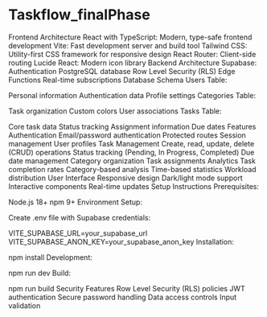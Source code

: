 # Taskflow_finalPhase
Frontend Architecture
React with TypeScript: Modern, type-safe frontend development
Vite: Fast development server and build tool
Tailwind CSS: Utility-first CSS framework for responsive design
React Router: Client-side routing
Lucide React: Modern icon library
Backend Architecture
Supabase:
Authentication
PostgreSQL database
Row Level Security (RLS)
Edge Functions
Real-time subscriptions
Database Schema
Users Table:

Personal information
Authentication data
Profile settings
Categories Table:

Task organization
Custom colors
User associations
Tasks Table:

Core task data
Status tracking
Assignment information
Due dates
Features
Authentication
Email/password authentication
Protected routes
Session management
User profiles
Task Management
Create, read, update, delete (CRUD) operations
Status tracking (Pending, In Progress, Completed)
Due date management
Category organization
Task assignments
Analytics
Task completion rates
Category-based analysis
Time-based statistics
Workload distribution
User Interface
Responsive design
Dark/light mode support
Interactive components
Real-time updates
Setup Instructions
Prerequisites:


Node.js 18+
npm 9+
Environment Setup:

Create .env file with Supabase credentials:

VITE_SUPABASE_URL=your_supabase_url
VITE_SUPABASE_ANON_KEY=your_supabase_anon_key
Installation:


npm install
Development:


npm run dev
Build:


npm run build
Security Features
Row Level Security (RLS) policies
JWT authentication
Secure password handling
Data access controls
Input validation
